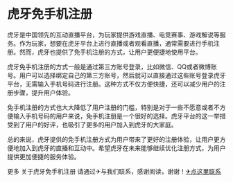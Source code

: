 # 虎牙免手机注册

虎牙是中国领先的互动直播平台，为玩家提供游戏直播、电竞赛事、游戏解说等服务。作为玩家，想要在虎牙平台上进行直播或者观看直播，通常需要进行手机注册。然而，虎牙也提供了免手机注册的方式，让用户更便捷地使用平台。

虎牙免手机注册的方式一般是通过第三方账号登录，比如微信、QQ或者微博账号。用户可以选择绑定自己的第三方账号，然后就可以直接通过这些账号登录虎牙平台，无需输入手机号码进行注册。这种方式不仅方便快捷，还可以减少用户的注册步骤，提升用户体验。

免手机注册的方式也大大降低了用户注册的门槛，特别是对于一些不愿意或者不方便输入手机号码的用户来说，免手机注册是一个很好的选择。虎牙平台的这一举措受到了用户的好评，也吸引了更多的用户加入到虎牙的大家庭。

总的来说，虎牙提供的免手机注册方式为用户带来了更好的注册体验，让用户更方便地加入到虎牙的直播和互动中。希望虎牙在未来能够继续优化注册方式，为用户提供更加便捷的服务体验。

更多 关于虎牙免手机注册 请通过✈与我们联系，感谢阅读，谢谢！[✈点这里联系](https://ss.k02.cc)